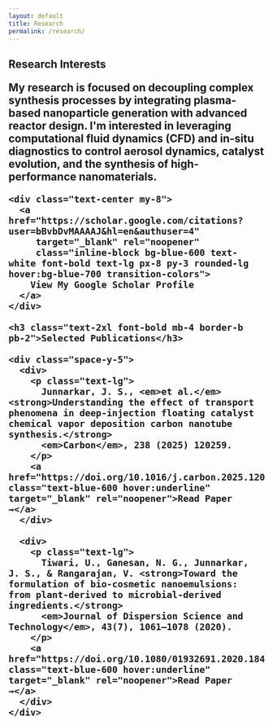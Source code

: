 ```yaml
---
layout: default
title: Research
permalink: /research/
---
```


<section class="section">
  <div class="card p-8">
    <h2 class="text-2xl font-bold mb-3"><strong>Research Interests<strong>
    <p class="text-lg text-gray-700 leading-relaxed">
      My research is focused on decoupling complex synthesis processes by integrating plasma-based nanoparticle generation with advanced reactor design. I'm interested in leveraging computational fluid dynamics (CFD) and in-situ diagnostics to control aerosol dynamics, catalyst evolution, and the synthesis of high-performance nanomaterials.
    </p>

    <div class="text-center my-8">
      <a href="https://scholar.google.com/citations?user=bBvbDvMAAAAJ&hl=en&authuser=4"
         target="_blank" rel="noopener"
         class="inline-block bg-blue-600 text-white font-bold text-lg px-8 py-3 rounded-lg hover:bg-blue-700 transition-colors">
        View My Google Scholar Profile
      </a>
    </div>

    <h3 class="text-2xl font-bold mb-4 border-b pb-2">Selected Publications</h3>

    <div class="space-y-5">
      <div>
        <p class="text-lg">
          Junnarkar, J. S., <em>et al.</em> <strong>Understanding the effect of transport phenomena in deep-injection floating catalyst chemical vapor deposition carbon nanotube synthesis.</strong>
          <em>Carbon</em>, 238 (2025) 120259.
        </p>
        <a href="https://doi.org/10.1016/j.carbon.2025.120259" class="text-blue-600 hover:underline" target="_blank" rel="noopener">Read Paper →</a>
      </div>

      <div>
        <p class="text-lg">
          Tiwari, U., Ganesan, N. G., Junnarkar, J. S., & Rangarajan, V. <strong>Toward the formulation of bio-cosmetic nanoemulsions: from plant-derived to microbial-derived ingredients.</strong>
          <em>Journal of Dispersion Science and Technology</em>, 43(7), 1061–1078 (2020).
        </p>
        <a href="https://doi.org/10.1080/01932691.2020.1847664" class="text-blue-600 hover:underline" target="_blank" rel="noopener">Read Paper →</a>
      </div>
    </div>
  </div>
</section>
